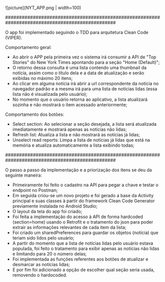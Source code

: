 ![picture](NYT_APP.png | width=100)

################################################################################################
 
 O app foi implementado seguindo o TDD para arquitetura Clean Code (VIPER).
 
 Comportamento geral:
  - Ao abrir o APP pela primeira vez o sistema irá consumir a API de "Top Stories" do New York Times apontando para a seção "Home (Default)";
  - O retorno dessa consulta é uma lista contendo uma thumbnail da notícia, assim como o título dela e a data de atualização e serão exibidas no máximo 20 itens;
  - Ao clicar em alguma notícia irá abrir a url correspondente da notícia no navegador padrão e a mesma irá para uma lista de notícias lidas (essa lista não é visualizada pelo usuário);
  - No momento que o usuário retorna ao aplicativo, a lista atualizará sozinha e não mostrará o item acessado anteriormente;
  
 Comportamento dos botões:
  - Select section: Ao selecionar a seção desejada, a lista será atualizada imediatamente e mostrará apenas as notícias não lidas;
  - Refresh list: Atualiza a lista e não mostrará as notícias já lidas;
  - Unselect read reports: Limpa a lista de notícias já lidas que está na memória e atualiza automaticamente a lista exibindo todas;
  
################################################################################################
 
 O passo a passo da implementação e a priorização dos itens se deu da seguinte maneira:
 - Primeiramente foi feito o cadastro na API para pegar a chave e testar o endpoint no Postman;
 - Em seguida criou-se um novo projeto e foi gerado a base da Activity principal e suas classes à partir do framework Clean Code Generator previamente instalada no Android Studio;
 - O layout da tela do app foi criado;
 - Foi feita a implementação do acesso à API de forma hardcoded (section=home) usando o Retrofit e o tratamento do json para poder extrair as informações relevantes de cada item da lista;
 - Foi criado um sharedPreferences para guardar os objetos (notícia) que teriam sido lidos pelo usuário;
 - A partir do momento que a lista de notícias lidas pelo usuário estava populada, foi feito o tratamento para exibir apenas as notícias não lidas e limitando para 20 o número delas;
 - Foi implementada as funções referentes aos botões de atualizar e desmarcar as notícias lidas;
 - E por fim foi adicionado a opção de escolher qual seção seria usada, removendo o hardocoded.
